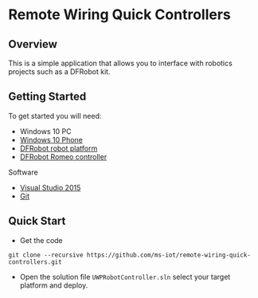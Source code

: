 # Remote Wiring Quick Controllers

## Overview
This is a simple application that allows you to interface with robotics projects such as a DFRobot kit.

## Getting Started
To get started you will need:
- Windows 10 PC
- [Windows 10 Phone](https://www.microsoft.com/en-us/mobile/phone/lumia635)
- [DFRobot robot platform](http://www.dfrobot.com/index.php?route=product/product&product_id=97#.VXvEOehViko)
- [DFRobot Romeo controller](http://www.dfrobot.com/index.php?route=product/product&product_id=1176&search=romeo&description=true#.VXvD7uhViko)

Software
- [Visual Studio 2015](https://www.visualstudio.com/en-us/downloads/visual-studio-2015-downloads-vs.aspx)
- [Git](https://git-scm.com/)


## Quick Start
- Get the code

```
git clone --recursive https://github.com/ms-iot/remote-wiring-quick-controllers.git
```

- Open the solution file `UWPRobotController.sln` select your target platform and deploy.



